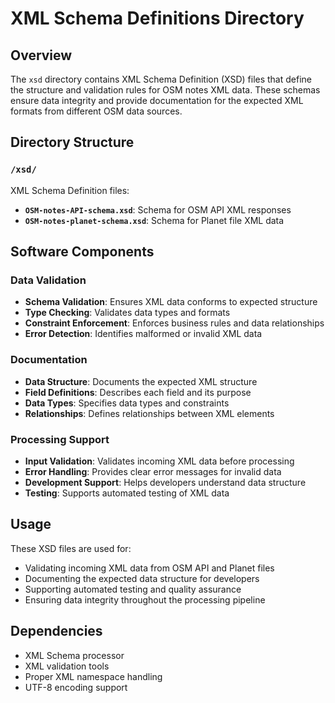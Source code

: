 # XML Schema Definitions Directory

## Overview
The `xsd` directory contains XML Schema Definition (XSD) files that define the structure and validation rules for OSM notes XML data. These schemas ensure data integrity and provide documentation for the expected XML formats from different OSM data sources.

## Directory Structure

### `/xsd/`
XML Schema Definition files:
- **`OSM-notes-API-schema.xsd`**: Schema for OSM API XML responses
- **`OSM-notes-planet-schema.xsd`**: Schema for Planet file XML data

## Software Components

### Data Validation
- **Schema Validation**: Ensures XML data conforms to expected structure
- **Type Checking**: Validates data types and formats
- **Constraint Enforcement**: Enforces business rules and data relationships
- **Error Detection**: Identifies malformed or invalid XML data

### Documentation
- **Data Structure**: Documents the expected XML structure
- **Field Definitions**: Describes each field and its purpose
- **Data Types**: Specifies data types and constraints
- **Relationships**: Defines relationships between XML elements

### Processing Support
- **Input Validation**: Validates incoming XML data before processing
- **Error Handling**: Provides clear error messages for invalid data
- **Development Support**: Helps developers understand data structure
- **Testing**: Supports automated testing of XML data

## Usage
These XSD files are used for:
- Validating incoming XML data from OSM API and Planet files
- Documenting the expected data structure for developers
- Supporting automated testing and quality assurance
- Ensuring data integrity throughout the processing pipeline

## Dependencies
- XML Schema processor
- XML validation tools
- Proper XML namespace handling
- UTF-8 encoding support 